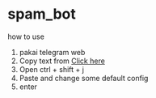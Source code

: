# spam_bot

how to use
1. pakai telegram web
2. Copy text from <a href="https://github.com/fadhil-riyanto/spam_telegram_bot/blob/master/spam_telegram.js">Click here</a>
3. Open ctrl + shift + j
4. Paste and change some default config
5. enter
